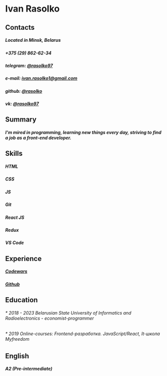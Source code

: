 # Ivan Rasolko

## Contacts

##### Located in **Minsk, Belarus**
##### +375 (29) 862-62-34
##### telegram: [@rasolko97](https://t.me/rasolko97)
##### e-mail: [ivan.rasolko1@gmail.com](mailto:ivan.rasolko1@gmail.com)
##### github: [@rasolko](https://github.com/rasolko)
##### vk: [@rasolko97](https://vk.com/rasolko97)

## Summary

##### I'm mired in programming, learning new things every day, striving to find a job as a front-end developer.

## Skills

##### HTML
##### CSS
##### JS
##### Git
##### React JS
##### Redux
##### VS Code

## Experience

##### [Codewars](https://www.codewars.com/users/Hollow%20Emptiness)
##### [Github](https://github.com/rasolko)

## Education

###### * 2018 - 2023 Belarusian State University of Informatics and Radioelectronics - economist-programmer
###### * 2019 Online-courses: Frontend-разработка. JavaScript/React, It-школа Myfreedom

## English

##### A2 (Pre-intermediate)

